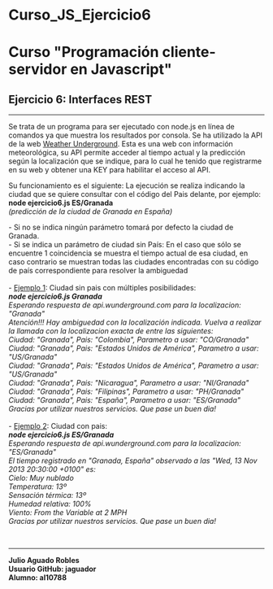 Curso_JS_Ejercicio6
===================
<h1>Curso "Programación cliente-servidor en Javascript"</h1>
<h2>Ejercicio 6: Interfaces REST</h2>
<hr>
<p>Se trata de un programa para ser ejecutado con node.js en línea de comandos ya que muestra los resultados por consola. Se ha utilizado la API de la web <a href="http://www.wunderground.com/">Weather Underground</a>. Esta es una web con información meteorológica, su API permite acceder al tiempo actual y la predicción según la localización que se indique, para lo cual he tenido que registrarme en su web y obtener una KEY para habilitar el acceso al API.</p>
<p>Su funcionamiento es el siguiente: La ejecución se realiza indicando la ciudad que se quiere consultar con el código del Pais delante, por ejemplo:<br/>
<b>node ejercicio6.js ES/Granada</b> <br/><i>(predicción de la ciudad de Granada en España)</i></p>	
<p>- Si no se indica ningún parámetro tomará por defecto la ciudad de Granada.
<br/>- Si se indica un parámetro de ciudad sin País: En el caso que sólo se encuentre 1 coincidencia se muestra el tiempo actual de esa ciudad, en caso contrario se muestran todas las ciudades encontradas con su código de país correspondiente para resolver la ambiguedad
<br/><br/>- <u>Ejemplo 1</u>: Ciudad sin pais con múltiples posibilidades:<br/>
<i><b>node ejercicio6.js Granada</b><br/>
Esperando respuesta de api.wunderground.com para la localizacion: "Granada"<br/>
Atención!!! Hay ambiguedad con la localización indicada. Vuelva a realizar la llamada con la localizacion exacta de entre las siguientes:<br/>
Ciudad: "Granada", Pais: "Colombia", Parametro a usar: "CO/Granada"<br/>
Ciudad: "Granada", Pais: "Estados Unidos de América", Parametro a usar: "US/Granada"<br/>
Ciudad: "Granada", Pais: "Estados Unidos de América", Parametro a usar: "US/Granada"<br/>
Ciudad: "Granada", Pais: "Nicaragua", Parametro a usar: "NI/Granada"<br/>
Ciudad: "Granada", Pais: "Filipinas", Parametro a usar: "PH/Granada"<br/>
Ciudad: "Granada", Pais: "España", Parametro a usar: "ES/Granada"<br/>
Gracias por utilizar nuestros servicios. Que pase un buen dia!	</i><br/>
<br/>- <u>Ejemplo 2</u>: Ciudad con pais:<br/>
<i><b>node ejercicio6.js ES/Granada</b><br/>
Esperando respuesta de api.wunderground.com para la localizacion: "ES/Granada"<br/>
El tiempo registrado en "Granada, España" observado a las "Wed, 13 Nov 2013 20:30:00 +0100" es:<br/>
Cielo: Muy nublado<br/>
Temperatura: 13º<br/>
Sensación térmica: 13º<br/>
Humedad relativa: 100%<br/>
Viento: From the Variable at 2 MPH<br/>
Gracias por utilizar nuestros servicios. Que pase un buen dia!</i><br/>		
</p>
</br>
<hr>
<p><b>Julio Aguado Robles<br/>
Usuario GitHub: jaguador</br> Alumno: al10788</b></p>
